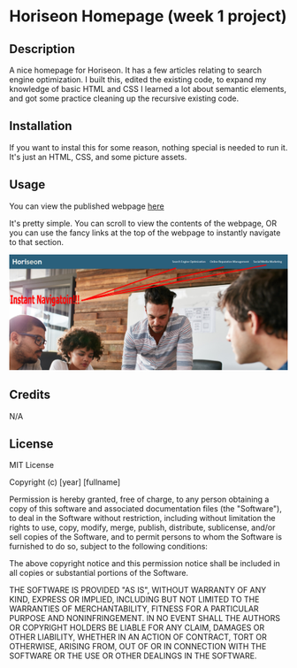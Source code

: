 # Horiseon Homepage (week 1 project)

## Description

A nice homepage for Horiseon. It has a few articles relating to search engine optimization. I built this, edited the existing code, to expand my knowledge of basic HTML and CSS
I learned a lot about semantic elements, and got some practice cleaning up the recursive existing code.

## Installation

If you want to instal this for some reason, nothing special is needed to run it. It's just an HTML, CSS, and some picture assets.

## Usage

You can view the published webpage [here](https://spawze.github.io/week1project/)  

It's pretty simple. You can scroll to view the contents of the webpage, OR you can use the fancy links at the top of the webpage to instantly navigate to that section.

![image of the horiseon landing page, text saying "instant navigation" pointing at the three navigation links at the top](assets/images/wow.png)


## Credits

N/A

## License

MIT License

Copyright (c) [year] [fullname]

Permission is hereby granted, free of charge, to any person obtaining a copy
of this software and associated documentation files (the "Software"), to deal
in the Software without restriction, including without limitation the rights
to use, copy, modify, merge, publish, distribute, sublicense, and/or sell
copies of the Software, and to permit persons to whom the Software is
furnished to do so, subject to the following conditions:

The above copyright notice and this permission notice shall be included in all
copies or substantial portions of the Software.

THE SOFTWARE IS PROVIDED "AS IS", WITHOUT WARRANTY OF ANY KIND, EXPRESS OR
IMPLIED, INCLUDING BUT NOT LIMITED TO THE WARRANTIES OF MERCHANTABILITY,
FITNESS FOR A PARTICULAR PURPOSE AND NONINFRINGEMENT. IN NO EVENT SHALL THE
AUTHORS OR COPYRIGHT HOLDERS BE LIABLE FOR ANY CLAIM, DAMAGES OR OTHER
LIABILITY, WHETHER IN AN ACTION OF CONTRACT, TORT OR OTHERWISE, ARISING FROM,
OUT OF OR IN CONNECTION WITH THE SOFTWARE OR THE USE OR OTHER DEALINGS IN THE
SOFTWARE.
